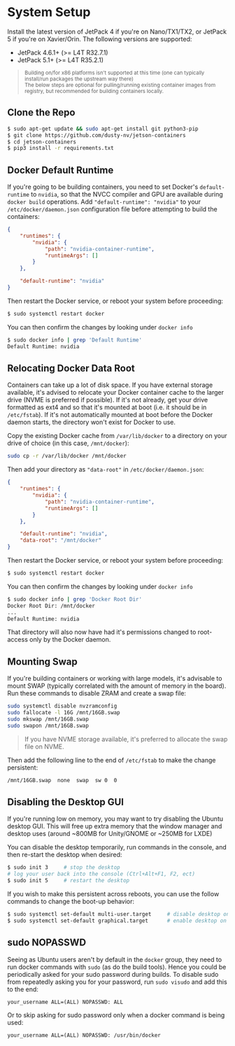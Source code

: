 # System Setup

Install the latest version of JetPack 4 if you're on Nano/TX1/TX2, or JetPack 5 if you're on Xavier/Orin.  The following versions are supported:

* JetPack 4.6.1+ (>= L4T R32.7.1)
* JetPack 5.1+  (>= L4T R35.2.1)

> <sup>Building on/for x86 platforms isn't supported at this time (one can typically install/run packages the upstream way there)</sup><br>
> <sup>The below steps are optional for pulling/running existing container images from registry, but recommended for building containers locally.

## Clone the Repo

```bash
$ sudo apt-get update && sudo apt-get install git python3-pip
$ git clone https://github.com/dusty-nv/jetson-containers
$ cd jetson-containers
$ pip3 install -r requirements.txt
```

## Docker Default Runtime

If you're going to be building containers, you need to set Docker's `default-runtime` to `nvidia`, so that the NVCC compiler and GPU are available during `docker build` operations.  Add `"default-runtime": "nvidia"` to your `/etc/docker/daemon.json` configuration file before attempting to build the containers:

``` json
{
    "runtimes": {
        "nvidia": {
            "path": "nvidia-container-runtime",
            "runtimeArgs": []
        }
    },

    "default-runtime": "nvidia"
}
```

Then restart the Docker service, or reboot your system before proceeding:

```bash
$ sudo systemctl restart docker
```

You can then confirm the changes by looking under `docker info`

```bash
$ sudo docker info | grep 'Default Runtime'
Default Runtime: nvidia
```

## Relocating Docker Data Root

Containers can take up a lot of disk space.  If you have external storage available, it's advised to relocate your Docker container cache to the larger drive (NVME is preferred if possible).  If it's not already, get your drive formatted as ext4 and so that it's mounted at boot (i.e. it should be in `/etc/fstab`).  If it's not automatically mounted at boot before the Docker daemon starts, the directory won't exist for Docker to use.

Copy the existing Docker cache from `/var/lib/docker` to a directory on your drive of choice (in this case, `/mnt/docker`):

```bash
sudo cp -r /var/lib/docker /mnt/docker
```

Then add your directory as `"data-root"` in `/etc/docker/daemon.json`:

``` json
{
    "runtimes": {
        "nvidia": {
            "path": "nvidia-container-runtime",
            "runtimeArgs": []
        }
    },

    "default-runtime": "nvidia",
    "data-root": "/mnt/docker"
}
```

Then restart the Docker service, or reboot your system before proceeding:

```bash
$ sudo systemctl restart docker
```

You can then confirm the changes by looking under `docker info`

```bash
$ sudo docker info | grep 'Docker Root Dir'
Docker Root Dir: /mnt/docker
...
Default Runtime: nvidia
```

That directory will also now have had it's permissions changed to root-access only by the Docker daemon.

## Mounting Swap

If you're building containers or working with large models, it's advisable to mount SWAP (typically correlated with the amount of memory in the board).  Run these commands to disable ZRAM and create a swap file:

``` bash
sudo systemctl disable nvzramconfig
sudo fallocate -l 16G /mnt/16GB.swap
sudo mkswap /mnt/16GB.swap
sudo swapon /mnt/16GB.swap
```
> If you have NVME storage available, it's preferred to allocate the swap file on NVME.

Then add the following line to the end of `/etc/fstab` to make the change persistent:

``` bash
/mnt/16GB.swap  none  swap  sw 0  0
```

## Disabling the Desktop GUI

If you're running low on memory, you may want to try disabling the Ubuntu desktop GUI.  This will free up extra memory that the window manager and desktop uses (around ~800MB for Unity/GNOME or ~250MB for LXDE)  

You can disable the desktop temporarily, run commands in the console, and then re-start the desktop when desired: 

``` bash
$ sudo init 3     # stop the desktop
# log your user back into the console (Ctrl+Alt+F1, F2, ect)
$ sudo init 5     # restart the desktop
```

If you wish to make this persistent across reboots, you can use the follow commands to change the boot-up behavior:

``` bash
$ sudo systemctl set-default multi-user.target     # disable desktop on boot
$ sudo systemctl set-default graphical.target      # enable desktop on boot
```

## sudo NOPASSWD

Seeing as Ubuntu users aren't by default in the `docker` group, they need to run docker commands with `sudo` (as do the build tools).  Hence you could be periodically asked for your sudo password during builds.  To disable sudo from repeatedly asking you for your password, run `sudo visudo` and add this to the end:

```
your_username ALL=(ALL) NOPASSWD: ALL
```

Or to skip asking for sudo password only when a docker command is being used:

```
your_username ALL=(ALL) NOPASSWD: /usr/bin/docker
```
